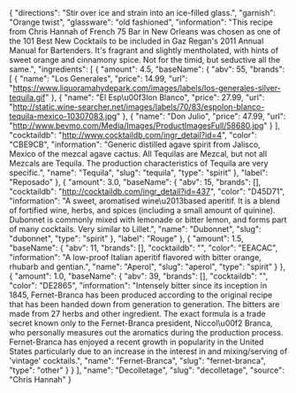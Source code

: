{
    "directions": "Stir over ice and strain into an ice-filled glass.",
    "garnish": "Orange twist",
    "glassware": "old fashioned",
    "information": "This recipe from Chris Hannah of French 75 Bar in New Orleans was chosen as one of the 101 Best New Cocktails to be included in Gaz Regan's 2011 Annual Manual for Bartenders. It's fragrant and slightly mentholated, with hints of sweet orange and cinnamony spice. Not for the timid, but seductive all the same.",
    "ingredients": [
        {
            "amount": 4.5,
            "baseName": {
                "abv": 55,
                "brands": [
                    {
                        "name": "Los Generales",
                        "price": 14.99,
                        "url": "https://www.liquoramahydepark.com/images/labels/los-generales-silver-tequila.gif"
                    },
                    {
                        "name": "El Esp\u00f3lon Blanco",
                        "price": 27.99,
                        "url": "http://static.wine-searcher.net/images/labels/70/83/espolon-blanco-tequila-mexico-10307083.jpg"
                    },
                    {
                        "name": "Don Julio",
                        "price": 47.99,
                        "url": "http://www.bevmo.com/Media/Images/ProductImagesFull/58680.jpg"
                    }
                ],
                "cocktaildb": "http://www.cocktaildb.com/ingr_detail?id=4",
                "color": "CBE9CB",
                "information": "Generic distilled agave spirit from Jalisco, Mexico of the mezcal agave cactus. All Tequilas are Mezcal, but not all Mezcals are Tequila. The production characteristics of Tequila are very specific.",
                "name": "Tequila",
                "slug": "tequila",
                "type": "spirit"
            },
            "label": "Reposado"
        },
        {
            "amount": 3.0,
            "baseName": {
                "abv": 15,
                "brands": [],
                "cocktaildb": "http://cocktaildb.com/ingr_detail?id=437",
                "color": "D45D71",
                "information": "A  sweet, aromatised wine\u2013based aperitif. It is a blend of fortified wine, herbs, and spices (including a small amount of quinine). Dubonnet is commonly mixed with lemonade or bitter lemon, and forms part of many cocktails.  Very similar to Lillet.",
                "name": "Dubonnet",
                "slug": "dubonnet",
                "type": "spirit"
            },
            "label": "Rouge"
        },
        {
            "amount": 1.5,
            "baseName": {
                "abv": 11,
                "brands": [],
                "cocktaildb": "",
                "color": "EEACAC",
                "information": "A low-proof Italian aperitif flavored with bitter orange, rhubarb and gentian.",
                "name": "Aperol",
                "slug": "aperol",
                "type": "spirit"
            }
        },
        {
            "amount": 1.0,
            "baseName": {
                "abv": 39,
                "brands": [],
                "cocktaildb": "",
                "color": "DE2865",
                "information": "Intensely bitter since its inception in 1845, Fernet-Branca has been produced according to the original recipe that has been handed down from generation to generation. The bitters are made from 27 herbs and other ingredient. The exact formula is a trade secret known only to the Fernet-Branca president, Niccol\u00f2 Branca, who personally measures out the aromatics during the production process. Fernet-Branca has enjoyed a recent growth in popularity in the United States particularly due to an increase in the interest in and mixing/serving of 'vintage' cocktails.",
                "name": "Fernet-Branca",
                "slug": "fernet-branca",
                "type": "other"
            }
        }
    ],
    "name": "Decolletage",
    "slug": "decolletage",
    "source": "Chris Hannah"
}